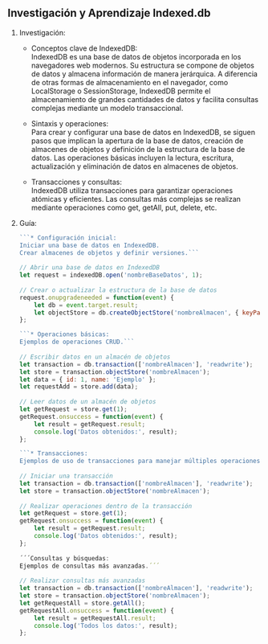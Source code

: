 ## Investigación y Aprendizaje Indexed.db  
1. Investigación:  
	* Conceptos clave de IndexedDB:  
	IndexedDB es una base de datos de objetos incorporada en los navegadores web modernos. Su estructura se compone de objetos de datos y almacena información de manera jerárquica. A diferencia de otras formas de almacenamiento en el navegador, como LocalStorage o SessionStorage, IndexedDB permite el almacenamiento de grandes cantidades de datos y facilita consultas complejas mediante un modelo transaccional.  

	* Sintaxis y operaciones:  
	Para crear y configurar una base de datos en IndexedDB, se siguen pasos que implican la apertura de la base de datos, creación de almacenes de objetos y definición de la estructura de la base de datos. Las operaciones básicas incluyen la lectura, escritura, actualización y eliminación de datos en almacenes de objetos.

	* Transacciones y consultas:  
	IndexedDB utiliza transacciones para garantizar operaciones atómicas y eficientes. Las consultas más complejas se realizan mediante operaciones como get, getAll, put, delete, etc.  

2. Guía:
	```javascript 
	```* Configuración inicial:  
	Iniciar una base de datos en IndexedDB.  
	Crear almacenes de objetos y definir versiones.```  	
	  
	// Abrir una base de datos en IndexedDB  
	let request = indexedDB.open('nombreBaseDatos', 1);  
	  
	// Crear o actualizar la estructura de la base de datos  
	request.onupgradeneeded = function(event) {  
		let db = event.target.result;  
		let objectStore = db.createObjectStore('nombreAlmacen', { keyPath: 'id', autoIncrement: true });  
	};  

	```* Operaciones básicas:  
	Ejemplos de operaciones CRUD.```  
	  
	// Escribir datos en un almacén de objetos  
	let transaction = db.transaction(['nombreAlmacen'], 'readwrite');  
	let store = transaction.objectStore('nombreAlmacen');  
	let data = { id: 1, name: 'Ejemplo' }; 
	let requestAdd = store.add(data); 
	  
	// Leer datos de un almacén de objetos  
	let getRequest = store.get(1);  
	getRequest.onsuccess = function(event) {  
		let result = getRequest.result;  
		console.log('Datos obtenidos:', result);  
	};  

	```* Transacciones:  
	Ejemplos de uso de transacciones para manejar múltiples operaciones.```  
	  
	// Iniciar una transacción  
	let transaction = db.transaction(['nombreAlmacen'], 'readwrite');  
	let store = transaction.objectStore('nombreAlmacen');  
	  
	// Realizar operaciones dentro de la transacción  
	let getRequest = store.get(1);  
	getRequest.onsuccess = function(event) {  
		let result = getRequest.result;  
		console.log('Datos obtenidos:', result);  
	};  
	  
	´´´Consultas y búsquedas:  
	Ejemplos de consultas más avanzadas.´´´  
	  
	// Realizar consultas más avanzadas  
	let transaction = db.transaction(['nombreAlmacen'], 'readwrite');  
	let store = transaction.objectStore('nombreAlmacen');  
	let getRequestAll = store.getAll();  
	getRequestAll.onsuccess = function(event) {  
		let result = getRequestAll.result;  
		console.log('Todos los datos:', result);  
	};
